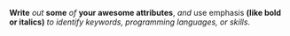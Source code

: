 **Write** *out* __some__ _of_ **your awesome attributes**, _and_ use emphasis __(like bold or italics)__ *to identify keywords, programming languages, or skills*. 
